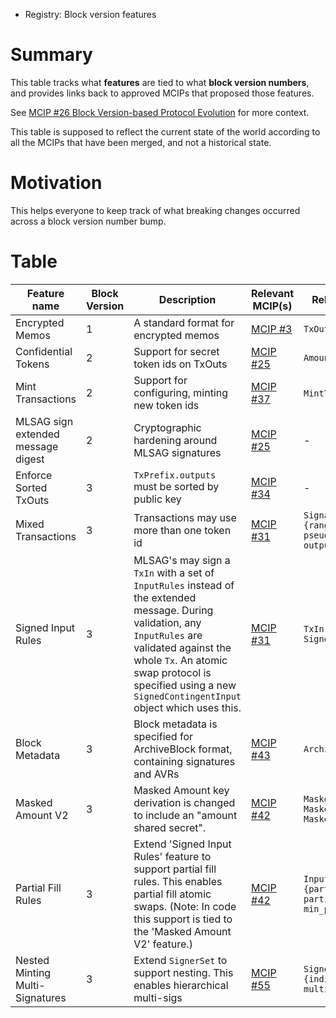 - Registry: Block version features

# Summary
[summary]: #summary

This table tracks what **features** are tied to what **block version numbers**, and
provides links back to approved MCIPs that proposed those features.

See [MCIP #26 Block Version-based Protocol Evolution](../text/0026-block-version-based-protocol-evolution.md) for more context.

This table is supposed to reflect the current state of the world according to
all the MCIPs that have been merged, and not a historical state.

# Motivation
[motivation]: #motivation

This helps everyone to keep track of what breaking changes occurred across
a block version number bump.

# Table

| Feature name                       | Block Version | Description                                     | Relevant MCIP(s)                                                    | Relevant schema additions |
| ------------                       | ------------- | -----------                                     | ----------------                                                    | ------------------------- |
| Encrypted Memos                    | 1             | A standard format for encrypted memos           | [MCIP #3](https://github.com/mobilecoinfoundation/mcips/pull/0003)  | `TxOut::e_memo`           |
| Confidential Tokens                | 2             | Support for secret token ids on TxOuts          | [MCIP #25](https://github.com/mobilecoinfoundation/mcips/pull/0025) | `Amount::masked_token_id` |
| Mint Transactions                  | 2             | Support for configuring, minting new token ids  | [MCIP #37](https://github.com/mobilecoinfoundation/mcips/pull/0037) | `MintTx`, `MintConfigTx`  |
| MLSAG sign extended message digest | 2             | Cryptographic hardening around MLSAG signatures | [MCIP #25](https://github.com/mobilecoinfoundation/mcips/pull/0025) | -                         |
| Enforce Sorted TxOuts              | 3             | `TxPrefix.outputs` must be sorted by public key | [MCIP #34](https://github.com/mobilecoinfoundation/mcips/pull/0034) | -                         |
| Mixed Transactions                 | 3             | Transactions may use more than one token id     | [MCIP #31](https://github.com/mobilecoinfoundation/mcips/pull/0031) | `SignatureRctBulletproofs::{range_proofs, pseudo_output_token_ids, output_token_ids}` |
| Signed Input Rules                 | 3             | MLSAG's may sign a `TxIn` with a set of `InputRules` instead of the extended message. During validation, any `InputRules` are validated against the whole `Tx`. An atomic swap protocol is specified using a new `SignedContingentInput` object which uses this. | [MCIP #31](https://github.com/mobilecoinfoundation/mcips/pull/0031) | `TxIn::InputRules, SignedContingentInput` |
| Block Metadata                     | 3             | Block metadata is specified for ArchiveBlock format, containing signatures and AVRs | [MCIP #43](https://github.com/mobilecoinfoundation/mcips/pull/0043) | `ArchiveBlockV1::BlockMetadata` |
| Masked Amount V2                   | 3             | Masked Amount key derivation is changed to include an "amount shared secret". | [MCIP #42](https://github.com/mobilecoinfoundation/mcips/pull/0042) | `MaskedAmount => OneOf { MaskedAmountV1, MaskedAmountV2 }` |
| Partial Fill Rules                 | 3             | Extend 'Signed Input Rules' feature to support partial fill rules. This enables partial fill atomic swaps. (Note: In code this support is tied to the 'Masked Amount V2' feature.) | [MCIP #42](https://github.com/mobilecoinfoundation/mcips/pull/0042) | `InputRules::{partial_fill_change_output, partial_fill_outputs, min_partial_fill_value}` |
| Nested Minting Multi-Signatures                  | 3             | Extend `SignerSet` to support nesting. This enables hierarchical multi-sigs | [MCIP #55](https://github.com/mobilecoinfoundation/mcips/pull/0055) |  `SignerSet::{individual_signers, multi_signers}` |

